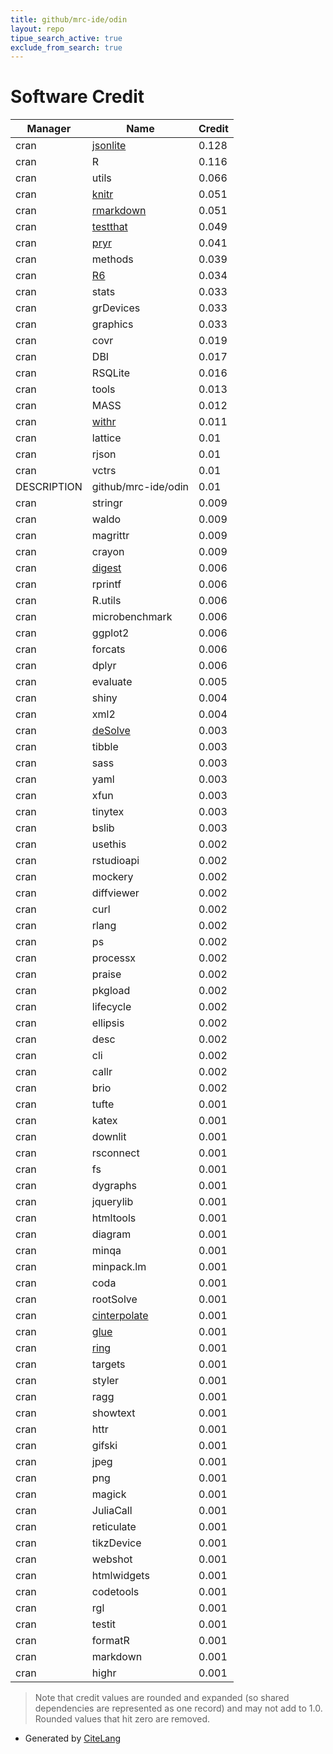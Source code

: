 ```yaml
---
title: github/mrc-ide/odin
layout: repo
tipue_search_active: true
exclude_from_search: true
---
```

# Software Credit

|Manager|Name|Credit|
|-------|----|------|
|cran|[jsonlite](https://arxiv.org/abs/1403.2805)|0.128|
|cran|R|0.116|
|cran|utils|0.066|
|cran|[knitr](https://yihui.org/knitr/)|0.051|
|cran|[rmarkdown](https://github.com/rstudio/rmarkdown)|0.051|
|cran|[testthat](https://testthat.r-lib.org)|0.049|
|cran|[pryr](https://github.com/hadley/pryr)|0.041|
|cran|methods|0.039|
|cran|[R6](https://r6.r-lib.org)|0.034|
|cran|stats|0.033|
|cran|grDevices|0.033|
|cran|graphics|0.033|
|cran|covr|0.019|
|cran|DBI|0.017|
|cran|RSQLite|0.016|
|cran|tools|0.013|
|cran|MASS|0.012|
|cran|[withr](https://withr.r-lib.org)|0.011|
|cran|lattice|0.01|
|cran|rjson|0.01|
|cran|vctrs|0.01|
|DESCRIPTION|github/mrc-ide/odin|0.01|
|cran|stringr|0.009|
|cran|waldo|0.009|
|cran|magrittr|0.009|
|cran|crayon|0.009|
|cran|[digest](https://github.com/eddelbuettel/digest)|0.006|
|cran|rprintf|0.006|
|cran|R.utils|0.006|
|cran|microbenchmark|0.006|
|cran|ggplot2|0.006|
|cran|forcats|0.006|
|cran|dplyr|0.006|
|cran|evaluate|0.005|
|cran|shiny|0.004|
|cran|xml2|0.004|
|cran|[deSolve](http://desolve.r-forge.r-project.org/)|0.003|
|cran|tibble|0.003|
|cran|sass|0.003|
|cran|yaml|0.003|
|cran|xfun|0.003|
|cran|tinytex|0.003|
|cran|bslib|0.003|
|cran|usethis|0.002|
|cran|rstudioapi|0.002|
|cran|mockery|0.002|
|cran|diffviewer|0.002|
|cran|curl|0.002|
|cran|rlang|0.002|
|cran|ps|0.002|
|cran|processx|0.002|
|cran|praise|0.002|
|cran|pkgload|0.002|
|cran|lifecycle|0.002|
|cran|ellipsis|0.002|
|cran|desc|0.002|
|cran|cli|0.002|
|cran|callr|0.002|
|cran|brio|0.002|
|cran|tufte|0.001|
|cran|katex|0.001|
|cran|downlit|0.001|
|cran|rsconnect|0.001|
|cran|fs|0.001|
|cran|dygraphs|0.001|
|cran|jquerylib|0.001|
|cran|htmltools|0.001|
|cran|diagram|0.001|
|cran|minqa|0.001|
|cran|minpack.lm|0.001|
|cran|coda|0.001|
|cran|rootSolve|0.001|
|cran|[cinterpolate](https://github.com/mrc-ide/cinterpolate)|0.001|
|cran|[glue](https://github.com/tidyverse/glue)|0.001|
|cran|[ring](https://github.com/mrc-ide/ring)|0.001|
|cran|targets|0.001|
|cran|styler|0.001|
|cran|ragg|0.001|
|cran|showtext|0.001|
|cran|httr|0.001|
|cran|gifski|0.001|
|cran|jpeg|0.001|
|cran|png|0.001|
|cran|magick|0.001|
|cran|JuliaCall|0.001|
|cran|reticulate|0.001|
|cran|tikzDevice|0.001|
|cran|webshot|0.001|
|cran|htmlwidgets|0.001|
|cran|codetools|0.001|
|cran|rgl|0.001|
|cran|testit|0.001|
|cran|formatR|0.001|
|cran|markdown|0.001|
|cran|highr|0.001|


> Note that credit values are rounded and expanded (so shared dependencies are represented as one record) and may not add to 1.0. Rounded values that hit zero are removed.


- Generated by [CiteLang](https://github.com/vsoch/citelang)
